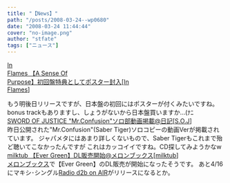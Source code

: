 ```yaml
---
title: "【News】"
path: "/posts/2008-03-24--wp0680"
date: "2008-03-24 11:44:44"
cover: "no-image.png"
author: "stfate"
tags: ["ニュース"]
---
```


<style type="text/css">
<!--
p {white-space: pre-wrap};
-->
</style>

<a class="topics" href="http://www.toysfactory.co.jp/hard/artist/in/9.html" target="_blank">In Flames 【A Sense Of Purpose】初回盤特典としてポスター封入</a><span class="junre">[<a href="http://www.inflames.com/" target="_blank">In Flames</a>]</span>
<div class="news">もう明後日リリースですが、日本盤の初回にはポスターが付くみたいですね。
bonus trackもありますし、しょうがないから日本盤買いますか…(ﾅﾆ</div>
<a class="topics" href="http://soj.seesaa.net/" target="_blank">SWORD OF JUSTICE "Mr.Confusion"ソロ部動画掲載@日記</a><span class="junre">[<a href="http://www.soj.razor.jp/" target="_blank">S.O.J</a>]</span>
<div class="news">昨日公開された"Mr.Confusion"(Saber Tiger)ソロコピーの動画Verが掲載されています。
ジャパメタにはあまり詳しくないもので、Saber Tigerもこれまで殆ど聴いてこなかったんですが
これはカッコイイですね。CD探してみようかなw</div>
<a class="topics" href="http://milktub.com/" target="_blank">milktub 【Ever Green】DL販売開始@メロンブックス</a><span class="junre">[<a href="http://milktub.com/" target="_blank">milktub</a>]</span>
<div class="news"><a href="http://www.melonbooks.com/itemlist/index/userid/MB0000116209" target="_blank">メロンブックス</a>で【Ever Green】のDL販売が開始になったそうです。
あと4/16にマキシ･シングル<a href="http://www.lantis.jp/new-release/data.php?id=a5d5c3c72df1e1926669ec6f12be9447" target="_blank">Radio d2b on AIR</a>がリリースになるとか。</div>

